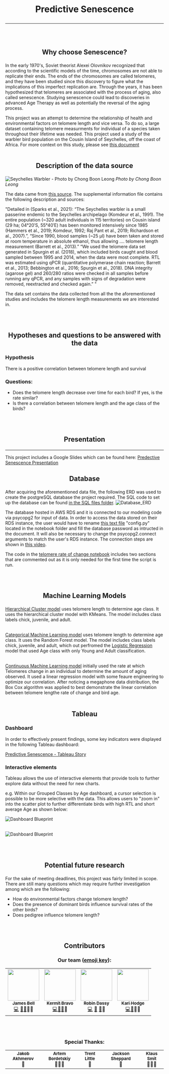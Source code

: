 # **<p align="center">Predictive Senescence</p>** 
---
<br/><br/>
## **<p align="center">Why choose Senescence?</p>**

In the early 1970's, Soviet theorist Alexei Olovnikov recognized that according to the scientific models of the time, chromosomes are not able to replicate their ends. The ends of the chromosomes are called telomeres, and they have been studied since this discovery to figure what the implications of this imperfect replication are. Through the years, it has been hypothesized that telomeres are associated with the process of aging, also called senescence. Studying senescence could lead to discoveries in advanced Age Therapy as well as potentially the reversal of the aging process.

This project was an attempt to determine the relationship of health and environmental factors on telomere length and vice versa. To do so, a large dataset containing telomere measurments for individual of a species taken throughout their lifetime was needed. This project used a study of the warbler bird population on the Cousin Island of Seychelles, off the coast of Africa. For more context on this study, please see [this document](https://github.com/MuzX9p088KKe/Predictive_Senescence/blob/main/Resources/Data/Bird_Data/BirdData_README.docx)
  <br/><br/>

## **<p align="center">Description of the data source</p>**

![Seychelles Warbler - Photo by Chong Boon Leong](https://user-images.githubusercontent.com/76575162/133174385-668707e5-8097-49fb-8998-21ec680a55eb.jpg)
<em>Photo by Chong Boon Leong</em>

The data came from [this source](https://data.world/datagov-uk/e102ccd7-cd2a-4e73-8fe2-ec3f5f415ae5). The supplemental information file contains the following description and sources:

"Detailed in (Sparks et al., 2021): “The Seychelles warbler is a small passerine endemic to the Seychelles archipelago (Komdeur et al., 1991). The entire population (~320 adult individuals in 115 territories) on Cousin island (29 ha; 04°20′S, 55°40′E) has been monitored intensively since 1985 (Hammers et al., 2019; Komdeur, 1992; Raj Pant et al., 2019; Richardson et al., 2007).”, “Since 1990, blood samples (~25 μl) have been taken and stored at room temperature in absolute ethanol, thus allowing …. telomere length measurement (Barrett et al., 2013).” “We used the telomere data set generated in Spurgin et al. (2018), which included birds caught and blood sampled between 1995 and 2014, when the data were most complete. RTL was estimated using qPCR (quantitative polymerase chain reaction; Barrett et al., 2013; Bebbington et al., 2016; Spurgin et al., 2018). DNA integrity (agarose gel) and 260/280 ratios were checked in all samples before running any qPCR, and any samples with signs of degradation were removed, reextracted and checked again.” "

The data set contains the data collected from all the the aforementioned studies and includes the telomere length measurements we are interested in.

<br/><br/>

## **<p align="center">Hypotheses and questions to be answered with the data</p>**

### Hypothesis

There is a positive correlation between telomere length and survival

### Questions:

- Does the telomere length decrease over time for each bird? If yes, is the rate similar?
- Is there a correlation between telomere length and the age class of the birds?

<br/><br/>
## **<p align="center">Presentation</p>**
---
This project includes a Google Slides which can be found here: [Predective Senescence Presentation](https://docs.google.com/presentation/d/1L9v7cA1KCoQ5ybVa5znx3wh-Nd-GpyE_nK2fvRqJfrA/edit?usp=sharing)

## **<p align="center">Database</p>**

After acquiring the aforementioned data file, the following ERD was used to create the postgreSQL database the project required. The SQL code to set up the database can be found [in the SQL files folder](https://github.com/MuzX9p088KKe/Predictive_Senescence/tree/main/Resources/Data/Formatting/SQL%20Files).
![Database_ERD](https://github.com/MuzX9p088KKe/Predictive_Senescence/blob/main/Resources/Data/Formatting/Schema_ERD.png?raw=true)

The database hosted in AWS RDS and it is connected to our modeling code via psycopg2 for input of data. In order to access the data stored on their RDS instance, the user would have to rename [this text file](https://github.com/MuzX9p088KKe/Predictive_Senescence/blob/main/Resources/Notebook/RENAME_ME.txt) "config.py" located in the notebook folder and fill the database password as intructed in the document. It will also be necessary to change the psycopg2.connect arguments to match the user's RDS instance. The connection steps are shown in [this video](https://github.com/MuzX9p088KKe/Predictive_Senescence/blob/main/Resources/Data/How%20to%20connect%20to%20AWS%20Server.mp4).

The code in the [telomere rate of change notebook](https://github.com/MuzX9p088KKe/Predictive_Senescence/blob/main/Resources/Notebook/teloRateOfChange.ipynb) includes two sections that are commented out as it is only needed for the first time the script is run.

<br/><br/>
## **<p align="center">Machine Learning Models</p>**

[Hierarchical Cluster model](https://github.com/MuzX9p088KKe/Predictive_Senescence/blob/main/Resources/Notebook/HierarchicalClusteronly.ipynb) uses telomere length to determine age class. It uses the hierarchical cluster model with KMeans. The model includes class labels chick, juvenile, and adult. 
<br/><br/>

[Categorical Machine Learning model](https://github.com/MuzX9p088KKe/Predictive_Senescence/blob/main/Resources/Notebook/RandomForest.ipynb) uses telomere length to determine age class. It uses the Random Forest model. The model includes class labels chick, juvenile, and adult, which out perfromed the [Logistic Regression](https://github.com/MuzX9p088KKe/Predictive_Senescence/blob/main/Resources/Notebook/newLogisticRegression.ipynb) model that used Age class with only Young and Adult classification. 
<br/><br/>

[Continuous Machine Learning model](https://github.com/MuzX9p088KKe/Predictive_Senescence/blob/main/Resources/Notebook/teloRateOfChange.ipynb) initially used the rate at which Telomeres change in an individual to determine the amount of aging observed. It used a linear regression model with some feaure engineering to optimize our correlation. After noticing a megaphone data distribution, the Box Cox algorithm was applied to best demonstrate the linear correlation between telomere lengthe rate of change and bird age.
<br/><br/>

## **<p align="center">Tableau</p>**

### Dashboard

In order to effectively present findings, some key indicators were displayed in the following Tableau dashboard:

[Predictive Senescence - Tableau Story](https://public.tableau.com/views/Predictive_Senescence/PredictiveSenescence?:language=en-US&publish=yes&:display_count=n&:origin=viz_share_link)

### Interactive elements

Tableau allows the use of interactive elements that provide tools to further explore data without the need for new charts.

e.g. Within our Grouped Classes by Age dashboard,  a cursor selection is possible to be more selective with the data. This allows users to "zoom in" into the scatter plot to further differentiate birds with high RTL and short average Age as shown below:

![Dashboard Blueprint](/Resources/Images/Interactive_Element1.png)
<br/><br/>

![Dashboard Blueprint](/Resources/Images/Interactive_Element2.png)

<br/><br/>

## **<p align="center">Potential future research</p>**

For the sake of meeting deadlines, this project was fairly limited in scope. There are still many questions which may require further investigation among which are the following:

- How do environmental factors change telomere length?
- Does the presence of dominant birds influence survival rates of the other birds?
- Does pedigree influence telomere length?

<br/><br/>

## **<p align="center">Contributors</p>**

### <p align="center">Our team ([emoji key](https://allcontributors.org/docs/en/emoji-key)):</p>

<table align= "center">
  <tr>
    <td align="center"><a href="https://github.com/Jamesrx33"><img src="https://avatars.githubusercontent.com/u/68870179?v=4?s=100" width="100px;" alt=""/><br /><sub><b>James Bell</b></sub></a><br /><a href="https://github.com/MuzX9p088KKe/Predictive_Senescence/commits?author=Jamesrx33" title="Code">💻</a> <a href="https://github.com/MuzX9p088KKe/Predictive_Senescence/pulls?q=is%3Apr+reviewed-by%3AJamesrx33" title="Reviewed Pull Requests">👀<a href="#ideas-Jamesrx33" title="Ideas, Planning, & Feedback">🤔</a><span title="Data">🔣</span><span title="Research">🔬</span></td>
    <td align="center"><a href="https://github.com/kermitbravo"><img src="https://avatars.githubusercontent.com/u/24511616?v=4?s=100" width="100px;" alt=""/><br /><sub><b>Kermit Bravo</b></sub></a><br /><a href="https://github.com/MuzX9p088KKe/Predictive_Senescence/commits?author=kermitbravo" title="Code">💻</a><a href="#design-kermitbravo" title="Design">🎨</a><a href="#ideas-kermitbravo" title="Ideas, Planning, & Feedback">🤔</a><span title="Research">🔬</span></td>
    <td align="center"><a href="https://github.com/MuzX9p088KKe"><img src="https://avatars.githubusercontent.com/u/76575162?v=4?s=100" width="100px;" alt=""/><br /><sub><b>Robin Dassy</b></sub></a><br /><a href="https://github.com/MuzX9p088KKe/Predictive_Senescence/commits?author=MuzX9p088KKe" title="Code">💻</a> <a href="https://github.com/MuzX9p088KKe/Predictive_Senescence/pulls?q=is%3Apr+reviewed-by%3AMuzX9p088KKe" title="Reviewed Pull Requests">👀</a> <a href="#ideas-MuzX9p088KKe" title="Ideas, Planning, & Feedback">🤔</a><span title="Research">🔬</span></td>
    <td align="center"><a href="https://github.com/Khodge15"><img src="https://avatars.githubusercontent.com/u/82460401?v=4?s=100" width="100px;" alt=""/><br /><sub><b>Kari Hodge</b></sub></a><br /><a href="https://github.com/MuzX9p088KKe/Predictive_Senescence/commits?author=Khodge15" title="Code">💻</a><a href="#ideas-Khodge15" title="Ideas, Planning, & Feedback">🤔</a><span title="Data">🔣</span><span title="Research">🔬</span></td>
  
  </tr>
 </table>
 <br/><br/>
  
  ### <p align="center">Special Thanks:</p>
  
  <table align= "center">
    <tr>
      <td align="center"><sub><b>Jakob Akhmerov</b></sub><br /><span title="Ideas, Planning, & Feedback">🤔</span></td>
      <td align="center"><sub><b>Artem Bordetskiy</b></sub><br /><span title="Mentoring">🧑‍🏫</a><Span title="Ideas, Planning, & Feedback">🤔</span></td>
      <td align="center"><sub><b>Trent Little</b></sub><br /><span title="Ideas, Planning, & Feedback">🤔</span></td>
      <td align="center"><sub><b>Jackson Sheppard</b></sub><br /><span title="Ideas, Planning, & Feedback">🤔</span></td>
      <td align="center"><sub><b>Klaus Smit</b></sub><br /><span title="Mentoring">🧑‍🏫</span><span title="Ideas, Planning, & Feedback">🤔</span></td>
    </tr>
  </table>
 
